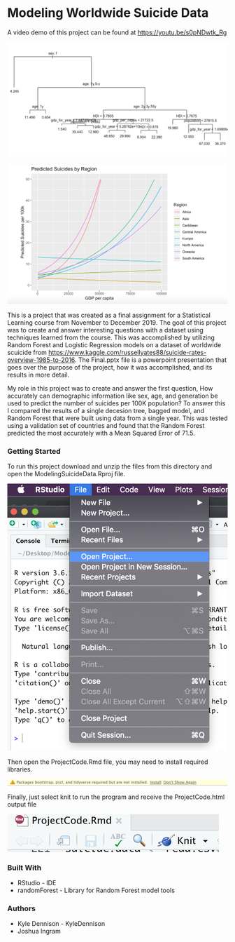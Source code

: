 # Modeling Worldwide Suicide Data

A video demo of this project can be found at https://youtu.be/s0pNDwtk_Rg

![demo1](Pictures/demoPicture1.png)

![demo2](Pictures/demoPicture2.png)

This is a project that was created as a final assignment for a Statistical Learning course from November to December 2019. The goal of this project was to create and answer interesting questions with a dataset using techniques learned from the course. This was accomplished by utilizing Random Forest and Logistic Regression models on a dataset of worldwide scuicide from https://www.kaggle.com/russellyates88/suicide-rates-overview-1985-to-2016. The Final.pptx file is a powerpoint presentation that goes over the purpose of the project, how it was accomplished, and its results in more detail.  

My role in this project was to create and answer the first question, How accurately can demographic information like sex, age, and generation be used to predict the number of suicides per 100K population? To answer this I compared the results of a single decesion tree, bagged model, and Random Forest that were built using data from a single year. This was tested using a validation set of countries and found that the Random Forest predicted the most accurately with a Mean Squared Error of 71.5.

### Getting Started 

To run this project download and unzip the files from this directory and open the ModelingSuicideData.Rproj file. 

![Step 1](Pictures/instruction1.png)

Then open the ProjectCode.Rmd file, you may need to install required libraries. 

![Step 2](Pictures/instruction2.png)

Finally, just select knit to run the program and receive the ProjectCode.html output file

![Step 3](Pictures/instruction3.png)

### Built With 

* RStudio - IDE
* randomForest - Library for Random Forest model tools

### Authors 

* Kyle Dennison - KyleDennison
* Joshua Ingram 
